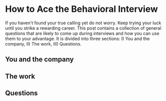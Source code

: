 # How to Ace the Behavioral Interview

If you haven't found your true calling yet do not worry. Keep trying your luck until you strike a rewarding career. This post contains a collection of general questions that are likely to come up during interviews and how you can use them to your advantage. It is divided into three sections: I) You and the company, II) The work, III) Questions.

## You and the company

## The work

## Questions

